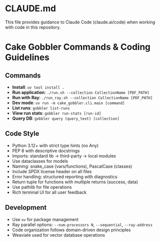 # CLAUDE.md

This file provides guidance to Claude Code (claude.ai/code) when working with code in this repository.

# Cake Gobbler Commands & Coding Guidelines

## Commands
- **Install**: `uv tool install .`
- **Run application**: `./run.sh --collection CollectionName [PDF_PATH]`
- **Run with Ray**: `./run_ray.sh --collection CollectionName [PDF_PATH]`
- **Dev mode**: `uv run -m cake_gobbler.cli.main [command]`
- **List runs**: `gobbler list-runs`
- **View run stats**: `gobbler run-stats [run-id]`
- **Query DB**: `gobbler query [query_text] [collection]`

## Code Style
- Python 3.12+ with strict type hints (no Any)
- PEP 8 with descriptive docstrings
- Imports: standard lib → third-party → local modules
- Use dataclasses for models
- Naming: snake_case (vars/functions), PascalCase (classes)
- Include SPDX license header on all files
- Error handling: structured reporting with diagnostics
- Return tuple for functions with multiple returns (success, data)
- Use pathlib for file operations
- Rich terminal UI for all user feedback

## Development
- Use `uv` for package management
- Ray parallel options: `--num-processors N`, `--sequential`, `--ray-address`
- Code organization follows domain-driven design principles
- Weaviate used for vector database operations